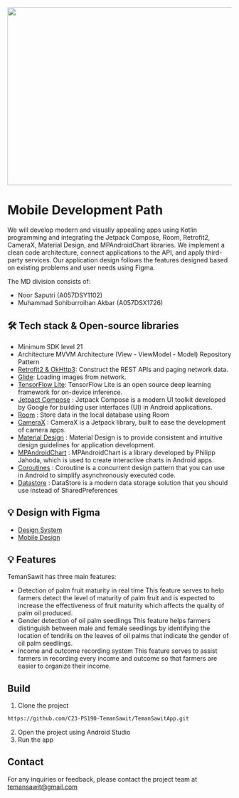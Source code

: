 <img src="https://github.com/TemanSawit/TemanSawitApp/assets/92320588/8f1164de-88f0-4eca-9270-bf40219bb6fd"  width="700" height="400">

# Mobile Development Path

We will develop modern and visually appealing apps using Kotlin programming and integrating the Jetpack Compose, Room, Retrofit2, CameraX, Material Design, and MPAndroidChart libraries. We implement a clean code architecture, connect applications to the API, and apply third-party services. Our application design follows the features designed based on existing problems and user needs using Figma.

The MD division consists of:

- Noor Saputri (A057DSY1102)
- Muhammad Sohiburroihan Akbar (A057DSX1726)


## 🛠️ Tech stack & Open-source libraries
<!-- Test -->
- Minimum SDK level 21
- Architecture
MVVM Architecture (View - ViewModel - Model)
Repository Pattern
- [Retrofit2 & OkHttp3](https://github.com/square/retrofit): Construct the REST APIs and paging network data.
- [Glide](https://github.com/bumptech/glide): Loading images from network.
- [TensorFlow Lite](https://www.tensorflow.org/lite/android?hl=id): TensorFlow Lite is an open source deep learning framework for on-device inference.
- [Jetpact Compose](https://developer.android.com/jetpack/compose?gclid=CjwKCAjwkLCkBhA9EiwAka9QRoDjsHwvjkPI1IqNOZk6H4kdF3VYhhhCG0pKZXUIxHW3jD3W2eDuHBoClgIQAvD_BwE&gclsrc=aw.ds) : Jetpack Compose is a modern UI toolkit developed by Google for building user interfaces (UI) in Android applications.
-  [Room](https://developer.android.com/training/data-storage/room) : Store data in the local database using Room
-  [CameraX](https://developer.android.com/training/camerax?hl=id) : CameraX is a Jetpack library, built to ease the development of camera apps.
-  [Material Design](https://m3.material.io/) : Material Design is to provide consistent and intuitive design guidelines for application development.
-  [MPAndroidChart](https://github.com/PhilJay/MPAndroidChart) : MPAndroidChart is a library developed by Philipp Jahoda, which is used to create interactive charts in Android apps.
-  [Coroutines](https://developer.android.com/kotlin/coroutines?hl=id) : Coroutine is a concurrent design pattern that you can use in Android to simplify asynchronously executed code.
-  [Datastore](https://developer.android.com/training/data-storage/shared-preferences) : DataStore is a modern data storage solution that you should use instead of SharedPreferences

## 💡 Design with Figma
<!-- Test -->
- [Design System](https://www.figma.com/file/5gnRl5pdbAD3HzFzi132ps/TemanSawit-%7C-Bangkit-Capstone?type=design&node-id=0%3A1&t=WKjh8UlYX8DIFvlz-1)
- [Mobile Design](https://www.figma.com/file/5gnRl5pdbAD3HzFzi132ps/TemanSawit-%7C-Bangkit-Capstone?type=design&node-id=2%3A430&t=WKjh8UlYX8DIFvlz-1)

## 💡 Features
<!-- Test -->
TemanSawit has three main features:
- Detection of palm fruit maturity in real time
This feature serves to help farmers detect the level of maturity of palm fruit and is expected to increase the effectiveness of fruit maturity which affects the quality of palm oil produced.
- Gender detection of oil palm seedlings
This feature helps farmers distinguish between male and female seedlings by identifying the location of tendrils on the leaves of oil palms that indicate the gender of oil palm seedlings.
- Income and outcome recording system
This feature serves to assist farmers in recording every income and outcome so that farmers are easier to organize their income.


## Build
<!-- Test -->
1. Clone the project
```bash
https://github.com/C23-PS190-TemanSawit/TemanSawitApp.git
```
2. Open the project using Android Studio
3. Run the app

## Contact
<!-- Test -->
For any inquiries or feedback, please contact the project team at temansawit@gmail.com



